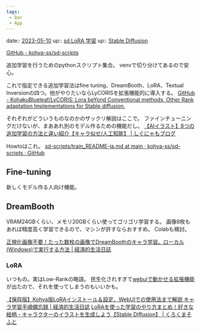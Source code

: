 ```yaml
---
tags:
 - Bar
 - App
---
```


date:: [2023-05-10](Daily_Note/2023-05-10.md)
up:: [sd LoRA 学習](../../Info/sd%20LoRA%20学習.md)
up:: [Stable Diffusion](../Stable%20Diffusion.md)

[GitHub - kohya-ss/sd-scripts](https://github.com/kohya-ss/sd-scripts/tree/main)

追加学習を行うためのpythonスクリプト集合。
venvで切り分けてあるので安心。

これで指定できる追加学習法はfine tuning、DreamBooth、LoRA、Textual Inversionの四つ。他がやりたいならLyCORISを拡張機能的に導入する。
[GitHub - KohakuBlueleaf/LyCORIS: Lora beYond Conventional methods, Other Rank adaptation Implementations for Stable diffusion.](https://github.com/KohakuBlueleaf/LyCORIS)

それぞれがどういうものなのかのザックリ解説はここで。
ファインチューニングだけないが、まああれ別のモデル作るための機能だし。
[【AIイラスト】8つの追加学習の方法と違い紹介【キャラ似せ/人工知能】 | しぐにゃもブログ](https://signyamo.blog/ai_add_learning/)

Howtoはこれ。
[sd-scripts/train\_README-ja.md at main · kohya-ss/sd-scripts · GitHub](https://github.com/kohya-ss/sd-scripts/blob/main/docs/train_README-ja.md)

## Fine-tuning
新しくモデル作る人向け機能。

## DreamBooth
VRAM24GBくらい、メモリ20GBくらい使ってゴリゴリ学習する。
画像8枚もあれば精度高く学習できるので、マシンが許すならおすすめ。
Colabも検討。

[正規化画像不要！たった数枚の画像でDreamBoothのキャラ学習。ローカル(Windows)で実行する方法 | 経済的生活日誌](https://economylife.net/dreambooth-windows-local/)

### LoRA
いつもの。実はLow-Rankの略語。
民生化されすぎて[webuiで動かせる拡張機能](stable-diffusion-webui#sd-webui-train-tools)が出たので、それを使ってしまうのもいいかも。

[【保存版】Kohya版LoRAインストール＆設定、WebUIでの使用法まで解説 キャラ学習手順備忘録 | 経済的生活日誌](https://economylife.net/kohya-lora-install-use/)
[LoRAを使った学習のやり方まとめ！好きな絵柄・キャラクターのイラストを生成しよう【Stable Diffusion】 | くろくまそふと](https://kurokumasoft.com/2023/02/24/stable-diffusion-lora/)

